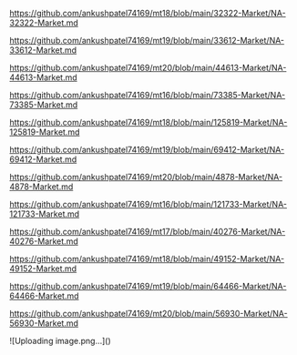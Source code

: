 <p><a href="https://github.com/ankushpatel74169/mt18/blob/main/32322-Market/NA-32322-Market.md">https://github.com/ankushpatel74169/mt18/blob/main/32322-Market/NA-32322-Market.md</a></p><p><a href="https://github.com/ankushpatel74169/mt19/blob/main/33612-Market/NA-33612-Market.md">https://github.com/ankushpatel74169/mt19/blob/main/33612-Market/NA-33612-Market.md</a></p><p><a href="https://github.com/ankushpatel74169/mt20/blob/main/44613-Market/NA-44613-Market.md">https://github.com/ankushpatel74169/mt20/blob/main/44613-Market/NA-44613-Market.md</a></p><p><a href="https://github.com/ankushpatel74169/mt16/blob/main/73385-Market/NA-73385-Market.md">https://github.com/ankushpatel74169/mt16/blob/main/73385-Market/NA-73385-Market.md</a></p><p><a href="https://github.com/ankushpatel74169/mt18/blob/main/125819-Market/NA-125819-Market.md">https://github.com/ankushpatel74169/mt18/blob/main/125819-Market/NA-125819-Market.md</a></p><p><a href="https://github.com/ankushpatel74169/mt19/blob/main/69412-Market/NA-69412-Market.md">https://github.com/ankushpatel74169/mt19/blob/main/69412-Market/NA-69412-Market.md</a></p><p><a href="https://github.com/ankushpatel74169/mt20/blob/main/4878-Market/NA-4878-Market.md">https://github.com/ankushpatel74169/mt20/blob/main/4878-Market/NA-4878-Market.md</a></p><p><a href="https://github.com/ankushpatel74169/mt16/blob/main/121733-Market/NA-121733-Market.md">https://github.com/ankushpatel74169/mt16/blob/main/121733-Market/NA-121733-Market.md</a></p><p><a href="https://github.com/ankushpatel74169/mt17/blob/main/40276-Market/NA-40276-Market.md">https://github.com/ankushpatel74169/mt17/blob/main/40276-Market/NA-40276-Market.md</a></p><p><a href="https://github.com/ankushpatel74169/mt18/blob/main/49152-Market/NA-49152-Market.md">https://github.com/ankushpatel74169/mt18/blob/main/49152-Market/NA-49152-Market.md</a></p><p><a href="https://github.com/ankushpatel74169/mt19/blob/main/64466-Market/NA-64466-Market.md">https://github.com/ankushpatel74169/mt19/blob/main/64466-Market/NA-64466-Market.md</a></p><p><a href="https://github.com/ankushpatel74169/mt20/blob/main/56930-Market/NA-56930-Market.md">https://github.com/ankushpatel74169/mt20/blob/main/56930-Market/NA-56930-Market.md</a></p>
![Uploading image.png…]()
